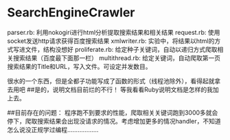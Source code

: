 SearchEngineCrawler
==================
parser.rb: 
    利用nokogiri进行html分析提取搜索结果和相关结果
request.rb:
    使用socket发送http请求获得百度搜索结果
xmlwriter.rb:
    实验中，将结果以html的方式写进文件，结构没想好
proliferate.rb:
    给定种子关键词，自动以递归方式爬取相关搜索结果（百度最下面那一栏）
multithread.rb:
    给定关键词，自动爬取第一页搜索结果的Title和URL，写入文件。可设定并发数目。


很水的一个东西，但是全都子功能写成了函数的形式（线程池除外），看得起就拿去用吧
##是的，说明文档目前烂的不行！
    等我看看Ruby说明文档是怎样的我加上去。
    
##目前存在的问题：
    程序跑不到要求的性能，爬取相关关键词跑到3000多就会停下，爬取搜索结果会出现没请求的情况。考虑增加更多的情况handler，不知道怎么说没正规学过编程………………
    
